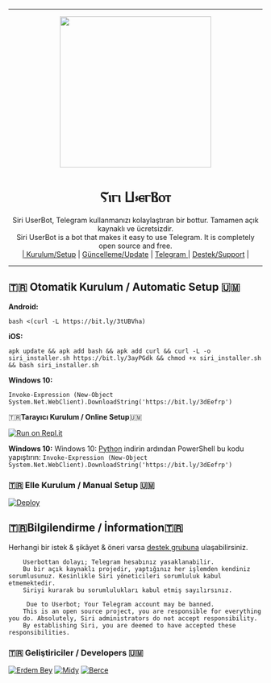 
----

<div align="center">
  <img src="https://github.com/ErdemBey1/SiriNewInstaller/blob/main/SiriLogo.jpg" width="300" height="300">
  <h1>Ⲋⲓⲅⲓ Ⳙ⳽ⲉⲅⲂⲟⲧ</h1>
</div>
<p align="center">
    Siri UserBot, Telegram kullanmanızı kolaylaştıran bir bottur. Tamamen açık kaynaklı ve ücretsizdir. <br>
    Siri UserBot is a bot that makes it easy to use Telegram. It is completely open source and free.
    <br>
        <a href="https://github.com/ErdemBey1/SiriUserBot/blob/master/README.md#kurulum">| Kurulum/Setup</a> |
        <a href="https://github.com/ErdemBey1/SiriUserBot/wiki/G%C3%BCncelleme">Güncelleme/Update</a> |
        <a href="https://t.me/SiriUserBot">Telegram </a> |
        <a href="https://t.me/SiriSupport">Destek/Support</a> |
    <br>
</p>

----

## 🇹🇷 Otomatik Kurulum / Automatic Setup 🇺🇲

**Android:** 

` bash <(curl -L https://bit.ly/3tUBVha) `

**iOS:**  

`apk update && apk add bash && apk add curl && curl -L -o siri_installer.sh https://bit.ly/3ayPGdk && chmod +x siri_installer.sh && bash siri_installer.sh`

**Windows 10:** 

`Invoke-Expression (New-Object System.Net.WebClient).DownloadString('https://bit.ly/3dEefrp')`


🇹🇷**Tarayıcı Kurulum / Online Setup**🇺🇲

[![Run on Repl.it](https://repl.it/badge/github/ErdemBey1/siriinstaller)](https://repl.it/@ErdemBey1/siriinstaller)

**Windows 10:** Windows 10: [Python](https://www.microsoft.com/en-us/p/python-38/9mssztt1n39l?activetab=pivot:overviewtab) indirin ardından PowerShell bu kodu yapıştırın:
`Invoke-Expression (New-Object System.Net.WebClient).DownloadString('https://bit.ly/3dEefrp')`

### 🇹🇷 Elle Kurulum / Manual Setup 🇺🇲

[![Deploy](https://www.herokucdn.com/deploy/button.svg)](https://heroku.com/deploy?template=https://github.com/ErdemBey1/SiriUserBot)

## 🇹🇷Bilgilendirme / İnformation🇹🇷
Herhangi bir istek & şikâyet & öneri varsa [destek grubuna](https://t.me/SiriSupport) ulaşabilirsiniz.

```
    Userbottan dolayı; Telegram hesabınız yasaklanabilir.
    Bu bir açık kaynaklı projedir, yaptığınız her işlemden kendiniz sorumlusunuz. Kesinlikle Siri yöneticileri sorumluluk kabul etmemektedir.
    Siriyi kurarak bu sorumlulukları kabul etmiş sayılırsınız.
```

```
     Due to Userbot; Your Telegram account may be banned.
    This is an open source project, you are responsible for everything you do. Absolutely, Siri administrators do not accept responsibility.
    By establishing Siri, you are deemed to have accepted these responsibilities.
```
### 🇹🇷 Geliştiriciler / Developers 🇺🇲
[![Erdem Bey](https://github.com/erdembey1.png?size=100)](https://github.com/erdembey1)  [![Midy](https://github.com/ribonney.png?size=100)](https://github.com/ribonney)  [![Berce](https://github.com/must4f.png?size=100)](https://github.com/must4f)
